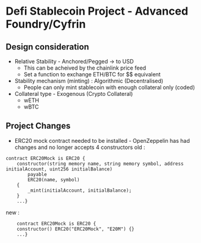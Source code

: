 # Defi Stablecoin Project - Advanced Foundry/Cyfrin

## Design consideration

- Relative Stability - Anchored/Pegged -> to USD
  - This can be acheived by the chainlink price feed
  - Set a function to exchange ETH/BTC for $$ equivalent
- Stability mechanism (minting) : Algorithmic (Decentralised)
  - People can only mint stablecoin with enough collateral only (coded)
- Collateral type - Exogenous (Crypto Collateral)
  - wETH
  - wBTC

## Project Changes

- ERC20 mock contract needed to be installed - OpenZeppelin has had changes and no longer accepts 4 constructors
  old :

```solidity
contract ERC20Mock is ERC20 {
    constructor(string memory name, string memory symbol, address initialAccount, uint256 initialBalance)
        payable
        ERC20(name, symbol)
    {
        _mint(initialAccount, initialBalance);
    }
    ...}
```

new :

```solidity
    contract ERC20Mock is ERC20 {
    constructor() ERC20("ERC20Mock", "E20M") {}
    ...}
```
